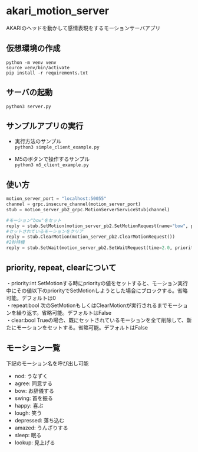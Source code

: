 # akari_motion_server

AKARIのヘッドを動かして感情表現をするモーションサーバアプリ

## 仮想環境の作成
`python -m venv venv`  
`source venv/bin/activate`  
`pip install -r requirements.txt`  

## サーバの起動
`python3 server.py`  

## サンプルアプリの実行
- 実行方法のサンプル  
`python3 simple_client_example.py`  

- M5のボタンで操作するサンプル  
`python3 m5_client_example.py`  

## 使い方

```python
motion_server_port = "localhost:50055"
channel = grpc.insecure_channel(motion_server_port)
stub = motion_server_pb2_grpc.MotionServerServiceStub(channel)

#モーション"bow"をセット
reply = stub.SetMotion(motion_server_pb2.SetMotionRequest(name="bow", priority=3 repeat=True, clear=True))
#セットされているモーションをクリア
reply = stub.ClearMotion(motion_server_pb2.ClearMotionRequest())
#2秒待機
reply = stub.SetWait(motion_server_pb2.SetWaitRequest(time=2.0, priority=3))
```

## priority, repeat, clearについて
・priority:int SetMotionする時にpriorityの値をセットすると、モーション実行中にその値以下のpriorityでSetMotionしようとした場合にブロックする。省略可能。デフォルトは0  
・repeat:bool 次のSetMotionもしくはClearMotionが実行されるまでモーションを繰り返す。省略可能。デフォルトはFalse  
・clear:bool Trueの場合、既にセットされているモーションを全て削除して、新たにモーションをセットする。省略可能。デフォルトはFalse  

## モーション一覧
下記のモーション名を呼び出し可能  
- nod: うなずく  
- agree: 同意する  
- bow: お辞儀する  
- swing: 首を振る  
- happy: 喜ぶ  
- lough: 笑う  
- depressed: 落ち込む  
- amazed: うんざりする  
- sleep: 眠る  
- lookup: 見上げる  
